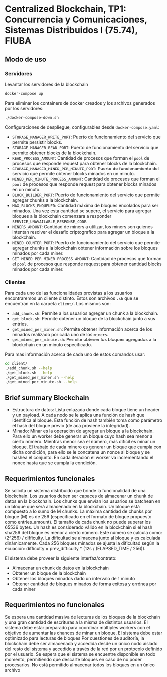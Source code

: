 # Centralized Blockchain, TP1: Concurrencia y Comunicaciones, Sistemas Distribuidos I (75.74), FIUBA

## Modo de uso

### Servidores
Levantar los servidores de la blockchain

```bash
docker-compose up
```

Para eliminar los containers de docker creados y los archivos generados por los servidores:

```bash
./docker-compose-down.sh
```

Configuraciones de despliegue, configurables desde `docker-compose.yaml`:
* `STORAGE_MANAGER_WRITE_PORT`: Puerto de funcionamiento del servicio que permite persistir blocks.
* `STORAGE_MANAGER_READ_PORT`: Puerto de funcionamiento del servicio que permite obtener blocks de la blockchain.
* `READ_PROCESS_AMOUNT`: Cantidad de procesos que forman el `pool` de procesos que responde request para obtener blocks de la blockchain.
* `STORAGE_MANAGER_MINED_PER_MINUTE_PORT`: Puerto de funcionamiento del servicio que permite obtener blocks minados en un minuto.
* `MINED_PER_MINUTE_PROCESS_AMOUNT`: Cantidad de procesos que forman el `pool` de procesos que responde request para obtener blocks minados en un minuto.
* `BLOCK_BUILDER_PORT`: Puerto de funcionamiento del servicio que permite agregar chunks a la blockchain.
* `MAX_BLOCKS_ENQUEUED`: Cantidad máxima de bloques encolados para ser minados. Una vez esta cantidad se supere, el servicio para agregar bloques a la blockchain comenzara a responder `SERVICE_UNAVAILABLE_RESPONSE_CODE`.
* `MINERS_AMOUNT`: Cantidad de miners a utilizar, los miners son quienes intentan resolver el desafio criptografico para agregar un bloque a la blockchain.
* `MINED_COUNTER_PORT`: Puerto de funcionamiento del servicio que permite agregar chunks a la blockchain obtener información sobre los bloques minados por cada miner.
* `GET_MINED_PER_MINER_PROCESS_AMOUNT`: Cantidad de procesos que forman el `pool` de procesos que responde request para obtener cantidad blocks minados por cada miner.


### Clientes

Para cada uno de las funcionalidades provistas a los usuarios encontraremos un cliente distinto. Estos son archivos `.sh` que se encuentran en la carpeta `client/`. Los mismos son:

* `add_chunk.sh`: Permite a los usuarios agregar un chunk a la blockchain.
* `get_block.sh`: Permite obtener un bloque de la blockchain junto a sus entries.
* `get_mined_per_miner.sh`: Permite obtener información acerca de los minados realizado por cada uno de los `miners`.
* `get_mined_per_minute.sh`: Permite obtener los bloques agregados a la blockchain en un minuto especificado.

Para mas información acerca de cada uno de estos comandos usar:

```bash
cd client/
./add_chunk.sh --help
./get_block.sh --help
./get_mined_per_miner.sh --help
./get_mined_per_minute.sh --help
```

## Brief summary Blockchain

* Estructura de datos: Lista enlazada donde cada bloque tiene un header y un payload. A cada nodo se le aplica una función de hash que identifica al bloque. Esta función de hash también toma como parámetro el hash del bloque previo (de aca proviene la integridad).
* Minado: Minar es la operación de agregar un bloque a la blockchain. Para ello un worker debe generar un bloque cuyo hash sea menor a cierto número. Mientras menor sea el número, más difícil es minar un bloque. El trabajo de cada minero es generar un bloque que cumpla con dicha condición, para ello se le concatena un nonce al bloque y se hashea el conjunto. En cada iteración el worker va incrementando el nonce hasta que se cumpla la condición.

## Requerimientos funcionales
Se solicita un sistema distribuido que brinde la funcionalidad de una blockchain. Los usuarios deben ser capaces de almacenar un chunk de datos en la blockchain. Los chunks que envían los usuarios se batchean en un bloque que será almacenado en la blockchain. Un bloque está compuesto a lo sumo de M chunks. La máxima cantidad de chunks por bloque (M) es de 256 (especificado en el formato de bloque propuesto como entries_amount). El tamaño de cada chunk no puede superar los 65536 bytes. Un hash es considerado válido en la blockchain si el hash sha256 del bloque es menor a cierto número. Este número se calcula como: (2^256) / difficulty. La dificultad se almacena junto al bloque y es calculada dinámicamente. Cada 256 bloques minados se ajusta la dificultad según la ecuación: difficulty = prev_difficulty * (12s / (ELAPSED_TIME / 256)).

El sistema debe proveer la siguiente interfaz/contrato:
* Almacenar un chunk de datos en la blockchain
* Obtener un bloque de la blockchain
* Obtener los bloques minados dado un intervalo de 1 minuto
* Obtener cantidad de bloques minados de forma exitosa y errónea por
cada miner

## Requerimientos no funcionales

Se espera una cantidad masiva de lecturas de los bloques de la blockchain y una gran cantidad de escrituras a la misma de distintos usuarios. El sistema debe estar preparado para coordinar múltiples workers con el objetivo de aumentar las chances de minar un bloque. El sistema debe estar optimizado para lecturas de bloques Por cuestiones de auditoría, la blockchain debe ser almacenada y accedida desde un único nodo aislado del resto del sistema y accedido a través de la red por un protocolo definido por el usuario. Se espera que el sistema se encuentre disponible en todo momento,
permitiendo que descarte bloques en caso de no poder procesarlos. No está permitido almacenar todos los bloques en un único archivo
